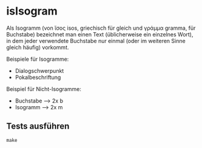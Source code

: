 # isIsogram

Als Isogramm (von ἴσος isos, griechisch für gleich und γράμμα gramma, für Buchstabe) bezeichnet man einen Text (üblicherweise ein einzelnes Wort), in dem jeder verwendete Buchstabe nur einmal (oder im weiteren Sinne gleich häufig) vorkommt.

Beispiele für Isogramme:

- Dialogschwerpunkt
- Pokalbeschriftung

Beispiel für Nicht-Isogramme:
- Buchstabe --> 2x b
- Isogramm --> 2x m

## Tests ausführen
```make```
